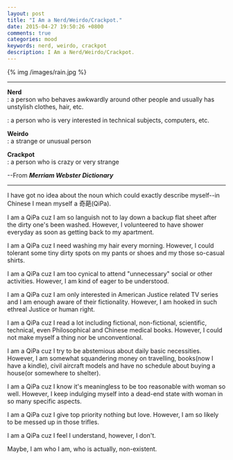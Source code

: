 ```yaml
---
layout: post
title: "I Am a Nerd/Weirdo/Crackpot."
date: 2015-04-27 19:50:26 +0800
comments: true
categories: mood
keywords: nerd, weirdo, crackpot
description: I Am a Nerd/Weirdo/Crackpot.
---
```

{% img /images/rain.jpg %}

****
**Nerd**  
: a person who behaves awkwardly around other people and usually has unstylish clothes, hair, etc.  
  
: a person who is very interested in technical subjects, computers, etc.

**Weirdo**  
: a strange or unusual person

**Crackpot**  
: a person who is crazy or very strange  

--From ***Merriam Webster Dictionary***
****
<!--more-->
I have got no idea about the noun which could exactly describe myself--in Chinese I mean myself a 奇葩(QiPa).

I am a QiPa cuz I am so languish not to lay down a backup flat sheet after the dirty one's been washed. However, I volunteered to have shower everyday as soon as getting back to my apartment.

I am a QiPa cuz I need washing my hair every morning. However, I could tolerant some tiny dirty spots on my pants or shoes and my those so-casual shirts.

I am a QiPa cuz I am too cynical to attend "unnecessary" social or other activities. However, I am kind of eager to be understood.

I am a QiPa cuz I am only interested in American Justice related TV series and I am enough aware of their fictionality. However, I am hooked in such ethreal Justice or human right.

I am a QiPa cuz I read a lot including fictional, non-fictional, scientific, technical, even Philosophical and Chinese medical books. However, I could not make myself a thing nor be unconventional.

I am a QiPa cuz I try to be abstemious about daily basic necessities. However, I am somewhat squandering money on travelling, books(now I have a kindle), civil aircraft models and have no schedule about buying a house(or somewhere to shelter).

I am a QiPa cuz I know it's meaningless to be too reasonable with woman so well. However, I keep indulging myself into a dead-end state with woman in so many specific aspects.

I am a QiPa cuz I give top priority nothing but love. However, I am so likely to be messed up in those trifles.

I am a QiPa cuz I feel I understand, however, I don't.

Maybe, I am who I am, who is actually, non-existent.